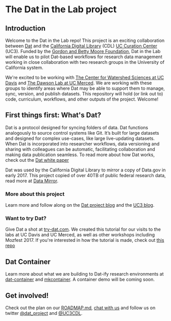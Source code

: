 # The Dat in the Lab project

## Introduction

Welcome to the Dat in the Lab repo! This project is an exciting collaboration between [Dat](https://datproject.org/about) and the [California Digital Library](http://www.cdlib.org/) (CDL) [UC Curation Center](http://uc3.cdlib.org/) (UC3). Funded by the [Gordon and Betty Moore Foundation](https://www.moore.org/), Dat in the Lab will enable us to pilot Dat-based workflows for research data management working in close collaboration with two research groups in the University of California system.

We're excited to be working with [The Center for Watershed Sciences at UC Davis](https://blog.datproject.org/2017/10/06/dat-in-the-lab-ucdavis-1/) and [The Dawson Lab at UC Merced](https://blog.datproject.org/2017/10/12/uc-merced-1/). We are working with these groups to identify areas where Dat may be able to support them to manage, sync, version, and publish datasets. This repository will hold (or link out to) code, curriculum, workflows, and other outputs of the project. Welcome!

## First things first: What's Dat?

Dat is a protocol designed for syncing folders of data. Dat functions analogously to source control systems like Git. It’s built for large datasets and designed for complex use-cases, like large live-updating datasets. When Dat is incorporated into researcher workflows, data versioning and sharing with colleagues can be automatic, facilitating collaboration and making data publication seamless. To read more about how Dat works, check out the [Dat white paper](https://datproject.org/paper)

Dat was used by the California Digital Library to mirror a copy of Data.gov in early 2017. This project copied of over 40TB of public federal research data, read more at [Data Mirror](http://uc3.cdlib.org/data-mirror/).

### More about this project

Learn more and follow along on the [Dat project blog](https://blog.datproject.org/tag/science) and the [UC3 blog](http://uc3.cdlib.org/2017/09/27/moore-foundation-supports-uc3-research-data-management-project/). 

### Want to try Dat?

Give Dat a shot at [try-dat.com](https://try-dat.com). We created this tutorial for our visits to the labs at UC Davis and UC Merced, as well as other workshops including Mozfest 2017. If you're interested in how the tutorial is made, check out [this repo](https://github.com/maxogden/get-dat)

## Dat Container

Learn more about what we are building to Dat-ify research environments at [dat-container](https://github.com/mafintosh/dat-container) and [mkcontainer](https://github.com/mafintosh/mkcontainer). A container demo will be coming soon. 

## Get involved!
Check out the plan on our [ROADMAP.md](https://github.com/codeforscience/Dat-in-the-Lab/blob/master/ROADMAP.md), [chat with us](http://chat.datproject.org/) and follow us on twitter [@dat_project](https://twitter.com/dat_project) and [@UC3CDL](https://twitter.com/UC3CDL).


